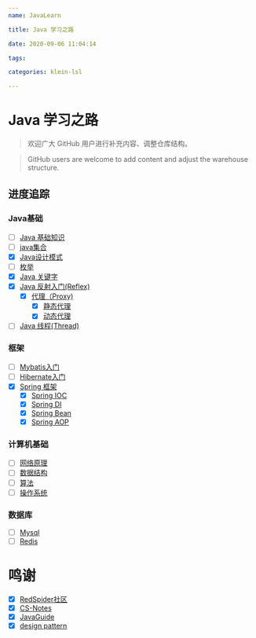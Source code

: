 ```yaml
---
name: JavaLearn

title: Java 学习之路

date: 2020-09-06 11:04:14

tags: 

categories: klein-lsl

---
```

# Java 学习之路
> 欢迎广大 GitHub 用户进行补充内容、调整仓库结构。

> GitHub users are welcome to add content and adjust the warehouse structure.
## 进度追踪
### Java基础
- [ ] [Java 基础知识](docs/java/basis/Java%20基础知识.md)
- [ ] [java集合]()
- [x] [Java设计模式](src/main/java/edu/xcu/designPattern)
- [ ] [枚举](src/main/java/edu/xcu/Enum)
- [x] [Java 关键字](src/main/java/edu/xcu/Keyword)
- [x] [Java 反射入门(Reflex)](src/main/java/edu/xcu/Reflex)
    - [x] [代理（Proxy)](src/main/java/edu/xcu/designPattern/Structural/Proxy)
        - [x] [静态代理](src/main/java/edu/xcu/Reflex/staticProxy)
        - [x] [动态代理](src/main/java/edu/xcu/Reflex/dynamicProxy)
- [ ] [Java 线程(Thread)](src/main/java/edu/xcu/Thread)
    
### 框架
- [ ] [Mybatis入门](src/main/java/edu/xcu/Mybatis)
- [ ] [Hibernate入门](src/main/java/edu/xcu/Hibernate)
- [x] [Spring 框架](src/main/java/edu/xcu/Spring)
    - [x] [Spring IOC](src/main/java/edu/xcu/Spring/SpringIOC/)
    - [x] [Spring DI](src/main/java/edu/xcu/Spring/SpringDI/) 
    - [x] [Spring Bean](src/main/java/edu/xcu/Spring/SpringBean/)
    - [x] [Spring AOP](src/main/java/edu/xcu/Spring/SpringAOP/)
 
### 计算机基础
- [ ] [网络原理]()
- [ ] [数据结构]()
- [ ] [算法]()
- [ ] [操作系统]()

### 数据库
- [ ] [Mysql]()
- [ ] [Redis]() 

# 鸣谢
- [x] [RedSpider社区](http://concurrent.redspider.group/RedSpider.html)
- [x] [CS-Notes](https://cyc2018.github.io/CS-Notes/#/README)
- [x] [JavaGuide](https://snailclimb.gitee.io/javaguide/#/)
- [x] [design pattern](https://javadoop.com/post/design-pattern)